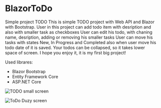 # BlazorToDo
Simple project TODO
This is simple TODO project with Web API and Blazor with Bootstrap.
User in this project can add todo item with desription and also with smaller task as checkboxes
User can edit his todo, with chaning name, desription, adding or removing his smaller tasks
User can move his tasks with states New, In Progress and Completed also when user move his todo date of it is saved.
Your todos can be collapsed, so it takes lower space of screen.
I hope you enjoy it, it is my first  big project!

Used librares:
- Blazor Bootstrap
- Entity Framework Core
- ASP.NET Core

![TODO small screen](https://github.com/JedrzejMakuch/BlazorToDo/assets/109082644/7eab3754-372c-4b3a-8aef-0c5d2b0bdb3c)

![ToDo Duzy screen](https://github.com/JedrzejMakuch/BlazorToDo/assets/109082644/c171517d-1492-4ce5-bdf6-6b6781c05e9f)
